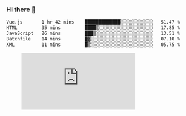 ### Hi there 👋

<!--START_SECTION:waka-->

```txt
Vue.js       1 hr 42 mins    █████████████░░░░░░░░░░░░   51.47 %
HTML         35 mins         ████▒░░░░░░░░░░░░░░░░░░░░   17.85 %
JavaScript   26 mins         ███▒░░░░░░░░░░░░░░░░░░░░░   13.51 %
Batchfile    14 mins         █▓░░░░░░░░░░░░░░░░░░░░░░░   07.10 %
XML          11 mins         █▒░░░░░░░░░░░░░░░░░░░░░░░   05.75 %
```

<!--END_SECTION:waka-->

<figure><embed src="https://wakatime.com/share/@018c1236-80d1-4209-b291-9f1e9534668f/bb944d0f-92e3-48f1-94a5-d3c1d0ffe8d4.svg"></embed></figure>

<!--
**kraibse/kraibse** is a ✨ _special_ ✨ repository because its `README.md` (this file) appears on your GitHub profile.

Here are some ideas to get you started:

- 🔭 I’m currently working on ...
- 🌱 I’m currently learning ...
- 👯 I’m looking to collaborate on ...
- 🤔 I’m looking for help with ...
- 💬 Ask me about ...
- 📫 How to reach me: ...
- 😄 Pronouns: ...
- ⚡ Fun fact: ...
-->
